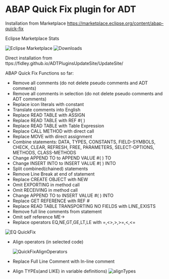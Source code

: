 # ABAP Quick Fix plugin for ADT
Installation from Marketplace https://marketplace.eclipse.org/content/abap-quick-fix 

Eclipse Marketplace Stats

![Eclipse Marketplace](https://img.shields.io/eclipse-marketplace/favorites/abap-quick-fix)
![Downloads](https://img.shields.io/eclipse-marketplace/dt/abap-quick-fix)

Direct installation from ttps://fidley.github.io/ADTPluginsUpdateSite/UpdateSite/

ABAP Quick Fix
Functions so far:
- Remove all comments (do not delete pseudo comments and ADT comments)
- Remove all comments in selection (do not delete pseudo comments and ADT comments)
- Replace icon literals with constant
- Translate comments into English
- Replace READ TABLE with ASSIGN
- Replace READ TABLE with REF #( )
- Replace READ TABLE with Table Expression
- Replace CALL METHOD with direct call
- Replace MOVE with direct assignment
- Combine statements: DATA, TYPES, CONSTANTS, FIELD-SYMBOLS, CHECK, CLEAR, REFRESH, FREE, PARAMETERS, SELECT-OPTIONS, METHODS, CLASS-METHODS
- Change APPEND TO to APPEND VALUE #( ) TO
- Change INSERT INTO to INSERT VALUE #( ) INTO
- Split combined(chained) statements
- Remove Line Break at end of statement
- Replace CREATE OBJECT with NEW
- Omit EXPORTING in method call
- Omit RECEIVING in method call
- Change APPEND TO to INSERT VALUE #( ) INTO
- Replace GET REFERENCE with REF #
- Replace READ TABLE TRANSPORTING NO FIELDS with LINE_EXISTS
- Remove full line comments from statement
- Omit self reference ME->
- Replace operators EQ,NE,GT,GE,LT,LE with =,<>,>,>=,<,<=

![EQ QuickFix](https://user-images.githubusercontent.com/7912195/165106328-defeb765-ca3a-4c31-bd97-9791f1721cdd.gif)
- Align operators (in selected code)

  ![QuickFixAlignOperators](https://user-images.githubusercontent.com/7912195/165106135-20c72b55-224c-4bf5-bc87-4c517a23ab9d.gif)
- Replace Full Line Comment with In-line comment
- Align TYPEs(and LIKE) in variable definitions)
![alignTypes](https://user-images.githubusercontent.com/7912195/165099044-719f4d22-3548-4ff8-a733-931b1a4d63a4.gif)
